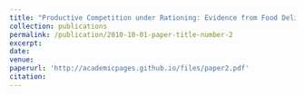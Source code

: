 ```yaml
---
title: "Productive Competition under Rationing: Evidence from Food Delivery in China"
collection: publications
permalink: /publication/2010-10-01-paper-title-number-2
excerpt: 
date: 
venue: 
paperurl: 'http://academicpages.github.io/files/paper2.pdf'
citation: 
---
```

<!-- This paper is about the number 2. The number 3 is left for future work.

[Download paper here](http://academicpages.github.io/files/paper2.pdf)

Recommended citation: Your Name, You. (2010). "Paper Title Number 2." <i>Journal 1</i>. 1(2). -->
